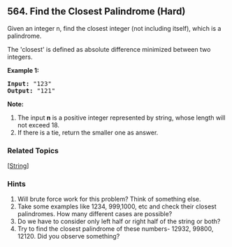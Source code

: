 <!--|This file generated by command(leetcode description); DO NOT EDIT.    |-->
<!--+----------------------------------------------------------------------+-->
<!--|@author    Openset <openset.wang@gmail.com>                           |-->
<!--|@link      https://github.com/openset                                 |-->
<!--|@home      https://github.com/openset/leetcode                        |-->
<!--+----------------------------------------------------------------------+-->

## 564. Find the Closest Palindrome (Hard)

<p>Given an integer n, find the closest integer (not including itself), which is a palindrome. </p>

<p>The 'closest' is defined as absolute difference minimized between two integers.</p>

<p><b>Example 1:</b><br />
<pre>
<b>Input:</b> "123"
<b>Output:</b> "121"
</pre>
</p>

<p><b>Note:</b><br>
<ol>
<li>The input <b>n</b> is a positive integer represented by string, whose length will not exceed 18.</li>
<li>If there is a tie, return the smaller one as answer.</li>
</ol>
</p>

### Related Topics
[[String](https://github.com/openset/leetcode/tree/master/tag/string/README.md)] 
### Hints
  1. Will brute force work for this problem? Think of something else.
  1. Take some examples like 1234, 999,1000, etc and check their closest palindromes. How many different cases are possible?
  1. Do we have to consider only left half or right half of the string or both?
  1. Try to find the closest palindrome of these numbers- 12932, 99800, 12120. Did you observe something?
